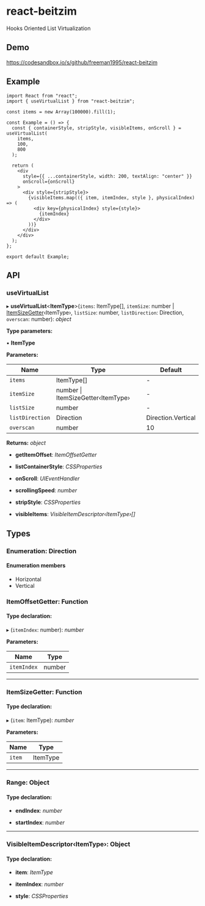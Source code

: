 # react-beitzim

Hooks Oriented List Virtualization

## Demo

https://codesandbox.io/s/github/freeman1995/react-beitzim

## Example

```
import React from "react";
import { useVirtualList } from "react-beitzim";

const items = new Array(100000).fill(1);

const Example = () => {
  const { containerStyle, stripStyle, visibleItems, onScroll } = useVirtualList(
    items,
    100,
    800
  );

  return (
    <div
      style={{ ...containerStyle, width: 200, textAlign: "center" }}
      onScroll={onScroll}
    >
      <div style={stripStyle}>
        {visibleItems.map(({ item, itemIndex, style }, physicalIndex) => (
          <div key={physicalIndex} style={style}>
            {itemIndex}
          </div>
        ))}
      </div>
    </div>
  );
};

export default Example;
```

## API

### useVirtualList

▸ **useVirtualList**<**ItemType**>(`items`: ItemType[], `itemSize`: number | [ItemSizeGetter](_types_.md#itemsizegetter)‹ItemType›, `listSize`: number, `listDirection`: Direction, `overscan`: number): _object_

**Type parameters:**

▪ **ItemType**

**Parameters:**

| Name            | Type                                   | Default            |
| --------------- | -------------------------------------- | ------------------ |
| `items`         | ItemType[]                             | -                  |
| `itemSize`      | number &#124; ItemSizeGetter‹ItemType› | -                  |
| `listSize`      | number                                 | -                  |
| `listDirection` | Direction                              | Direction.Vertical |
| `overscan`      | number                                 | 10                 |

**Returns:** _object_

- **getItemOffset**: _ItemOffsetGetter_

- **listContainerStyle**: _CSSProperties_

- **onScroll**: _UIEventHandler_

- **scrollingSpeed**: _number_

- **stripStyle**: _CSSProperties_

- **visibleItems**: _VisibleItemDescriptor‹ItemType›[]_

## Types

### Enumeration: Direction

#### Enumeration members

- Horizontal
- Vertical

### ItemOffsetGetter: Function

#### Type declaration:

▸ (`itemIndex`: number): _number_

**Parameters:**

| Name        | Type   |
| ----------- | ------ |
| `itemIndex` | number |

---

### ItemSizeGetter: Function

#### Type declaration:

▸ (`item`: ItemType): _number_

**Parameters:**

| Name   | Type     |
| ------ | -------- |
| `item` | ItemType |

---

### Range: Object

#### Type declaration:

- **endIndex**: _number_

- **startIndex**: _number_

---

### VisibleItemDescriptor‹ItemType›: Object

#### Type declaration:

- **item**: _ItemType_

- **itemIndex**: _number_

- **style**: _CSSProperties_
